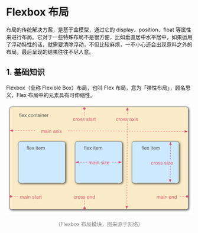 # Flexbox 布局

布局的传统解决方案，是基于盒模型，通过它的 display、position、float 等属性来进行布局。它对于一些特殊布局不是很方便，比如垂直居中水平居中，如果运用了浮动特性的话，就需要清除浮动，不但比较麻烦，一不小心还会出现意料之外的布局，最后呈现的结果往往不尽人意。

## 1. 基础知识

Flexbox（全称 Flexible Box）布局，也叫 Flex 布局，意为「弹性布局」，顾名思义，Flex 布局中的元素具有可伸缩性。

<div style="text-align: center">
  <img src="./assets/flexbox.png" alt="flexbox">
  <p style="text-align: center; color: #888">（Flexbox 布局模块，图来源于网络）</p>
</div>
